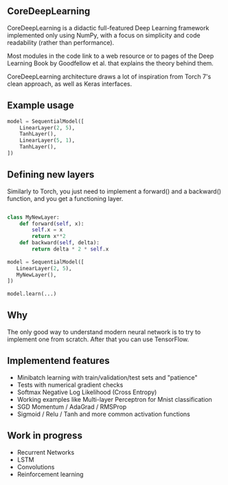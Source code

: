 ## CoreDeepLearning
CoreDeepLearning is a didactic full-featured Deep Learning framework implemented only using NumPy,
with a focus on simplicity
and code readability (rather than performance).

Most modules in the code link to a web resource or to pages of the
Deep Learning Book by Goodfellow et al. that explains the theory behind them.

CoreDeepLearning architecture draws a lot of inspiration from Torch 7's clean approach, as well
as Keras interfaces.

## Example usage
```python
model = SequentialModel([
    LinearLayer(2, 5),
    TanhLayer(),
    LinearLayer(5, 1),
    TanhLayer(),
])
```


## Defining new layers
Similarly to Torch, you just need to implement a forward() and a backward() function, and you get a functioning layer.
```python

class MyNewLayer:
    def forward(self, x):
        self.x = x
        return x**2
    def backward(self, delta):
        return delta * 2 * self.x
        
model = SequentialModel([
   LinearLayer(2, 5),
   MyNewLayer(),
])
 
model.learn(...)
```

## Why
The only good way to understand modern neural network is to try to implement one from scratch.
After that you can use TensorFlow.

## Implementend features
- Minibatch learning with train/validation/test sets and "patience"
- Tests with numerical gradient checks
- Softmax Negative Log Likelihood (Cross Entropy)
- Working examples like Multi-layer Perceptron for Mnist classification
- SGD Momentum / AdaGrad / RMSProp
- Sigmoid / Relu / Tanh and more common activation functions

## Work in progress
- Recurrent Networks
- LSTM
- Convolutions
- Reinforcement learning

